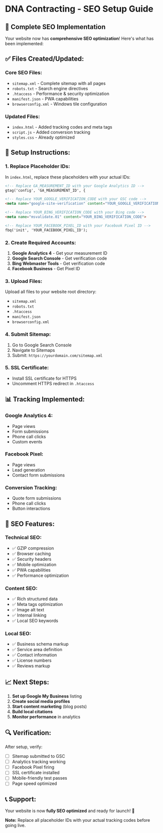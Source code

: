 # DNA Contracting - SEO Setup Guide

## 🚀 Complete SEO Implementation

Your website now has **comprehensive SEO optimization**! Here's what has been implemented:

## ✅ **Files Created/Updated:**

### **Core SEO Files:**
- `sitemap.xml` - Complete sitemap with all pages
- `robots.txt` - Search engine directives
- `.htaccess` - Performance & security optimization
- `manifest.json` - PWA capabilities
- `browserconfig.xml` - Windows tile configuration

### **Updated Files:**
- `index.html` - Added tracking codes and meta tags
- `script.js` - Added conversion tracking
- `styles.css` - Already optimized

## 🔧 **Setup Instructions:**

### **1. Replace Placeholder IDs:**
In `index.html`, replace these placeholders with your actual IDs:

```html
<!-- Replace GA_MEASUREMENT_ID with your Google Analytics ID -->
gtag('config', 'GA_MEASUREMENT_ID', {

<!-- Replace YOUR_GOOGLE_VERIFICATION_CODE with your GSC code -->
<meta name="google-site-verification" content="YOUR_GOOGLE_VERIFICATION_CODE">

<!-- Replace YOUR_BING_VERIFICATION_CODE with your Bing code -->
<meta name="msvalidate.01" content="YOUR_BING_VERIFICATION_CODE">

<!-- Replace YOUR_FACEBOOK_PIXEL_ID with your Facebook Pixel ID -->
fbq('init', 'YOUR_FACEBOOK_PIXEL_ID');
```

### **2. Create Required Accounts:**
1. **Google Analytics 4** - Get your measurement ID
2. **Google Search Console** - Get verification code
3. **Bing Webmaster Tools** - Get verification code
4. **Facebook Business** - Get Pixel ID

### **3. Upload Files:**
Upload all files to your website root directory:
- `sitemap.xml`
- `robots.txt`
- `.htaccess`
- `manifest.json`
- `browserconfig.xml`

### **4. Submit Sitemap:**
1. Go to Google Search Console
2. Navigate to Sitemaps
3. Submit: `https://yourdomain.com/sitemap.xml`

### **5. SSL Certificate:**
- Install SSL certificate for HTTPS
- Uncomment HTTPS redirect in `.htaccess`

## 📊 **Tracking Implemented:**

### **Google Analytics 4:**
- Page views
- Form submissions
- Phone call clicks
- Custom events

### **Facebook Pixel:**
- Page views
- Lead generation
- Contact form submissions

### **Conversion Tracking:**
- Quote form submissions
- Phone call clicks
- Button interactions

## 🎯 **SEO Features:**

### **Technical SEO:**
- ✅ GZIP compression
- ✅ Browser caching
- ✅ Security headers
- ✅ Mobile optimization
- ✅ PWA capabilities
- ✅ Performance optimization

### **Content SEO:**
- ✅ Rich structured data
- ✅ Meta tags optimization
- ✅ Image alt text
- ✅ Internal linking
- ✅ Local SEO keywords

### **Local SEO:**
- ✅ Business schema markup
- ✅ Service area definition
- ✅ Contact information
- ✅ License numbers
- ✅ Reviews markup

## 📈 **Next Steps:**

1. **Set up Google My Business** listing
2. **Create social media profiles**
3. **Start content marketing** (blog posts)
4. **Build local citations**
5. **Monitor performance** in analytics

## 🔍 **Verification:**

After setup, verify:
- [ ] Sitemap submitted to GSC
- [ ] Analytics tracking working
- [ ] Facebook Pixel firing
- [ ] SSL certificate installed
- [ ] Mobile-friendly test passes
- [ ] Page speed optimized

## 📞 **Support:**

Your website is now **fully SEO optimized** and ready for launch! 🎉

**Note:** Replace all placeholder IDs with your actual tracking codes before going live.
